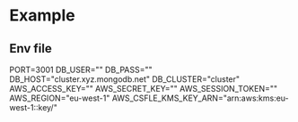 # Example

## Env file

PORT=3001
DB_USER=""
DB_PASS=""
DB_HOST="cluster.xyz.mongodb.net"
DB_CLUSTER="cluster"
AWS_ACCESS_KEY=""
AWS_SECRET_KEY=""
AWS_SESSION_TOKEN=""
AWS_REGION="eu-west-1"
AWS_CSFLE_KMS_KEY_ARN="arn:aws:kms:eu-west-1::key/"
